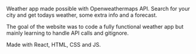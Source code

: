 Weather app made possible with Openweathermaps API.
Search for your city and get todays weather, some extra info and a forecast.

The goal of the website was to code a fully functional weather app but mainly learning to handle API calls and gitignore.

Made with React, HTML, CSS and JS.
